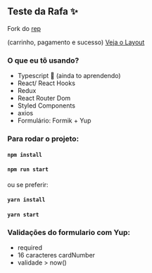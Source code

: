 ##  Teste da Rafa ✨

Fork do [rep](https://github.com/belezanaweb/test-front)

(carrinho, pagamento e sucesso) [Veja o Layout](https://projects.invisionapp.com/prototype/font-test-cji0j0khf005c1t0132358e8k)


### O que eu tô usando?
- Typescript 🤔 (ainda to aprendendo)
- React/ React Hooks
- Redux 
- React Router Dom
- Styled Components 
- axios
- Formulário: Formik + Yup

### Para rodar o projeto:

#### `npm install`
#### `npm run start`

ou se preferir:

#### `yarn install`
#### `yarn start`

### Validações do formulario com Yup: 
  - required
  - 16 caracteres cardNumber
  - validade > now()


